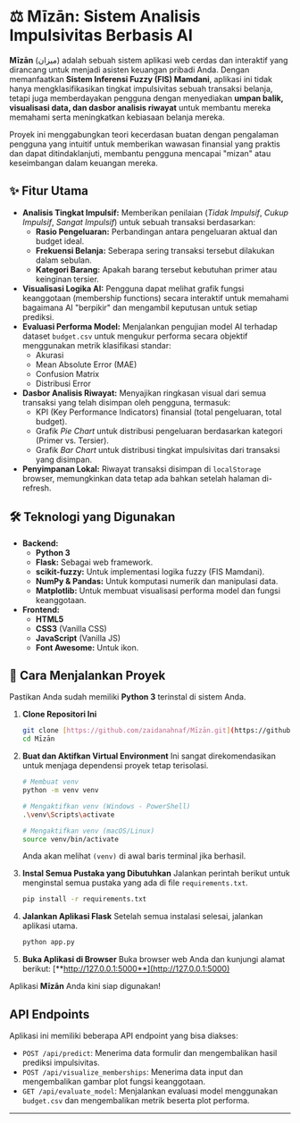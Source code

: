 # ⚖️ Mīzān: Sistem Analisis Impulsivitas Berbasis AI
<!-- # ⚖️ Mīzān: Your AI Financial Guardian -->

**Mīzān** (ميزان) adalah sebuah sistem aplikasi web cerdas dan interaktif yang dirancang untuk menjadi asisten keuangan pribadi Anda. Dengan memanfaatkan **Sistem Inferensi Fuzzy (FIS) Mamdani**, aplikasi ini tidak hanya mengklasifikasikan tingkat impulsivitas sebuah transaksi belanja, tetapi juga memberdayakan pengguna dengan menyediakan **umpan balik, visualisasi data, dan dasbor analisis riwayat** untuk membantu mereka memahami serta meningkatkan kebiasaan belanja mereka.

Proyek ini menggabungkan teori kecerdasan buatan dengan pengalaman pengguna yang intuitif untuk memberikan wawasan finansial yang praktis dan dapat ditindaklanjuti, membantu pengguna mencapai "mizan" atau keseimbangan dalam keuangan mereka.

## ✨ Fitur Utama

- **Analisis Tingkat Impulsif:** Memberikan penilaian (*Tidak Impulsif*, *Cukup Impulsif*, *Sangat Impulsif*) untuk sebuah transaksi berdasarkan:
    - **Rasio Pengeluaran:** Perbandingan antara pengeluaran aktual dan budget ideal.
    - **Frekuensi Belanja:** Seberapa sering transaksi tersebut dilakukan dalam sebulan.
    - **Kategori Barang:** Apakah barang tersebut kebutuhan primer atau keinginan tersier.
- **Visualisasi Logika AI:** Pengguna dapat melihat grafik fungsi keanggotaan (membership functions) secara interaktif untuk memahami bagaimana AI "berpikir" dan mengambil keputusan untuk setiap prediksi.
- **Evaluasi Performa Model:** Menjalankan pengujian model AI terhadap dataset `budget.csv` untuk mengukur performa secara objektif menggunakan metrik klasifikasi standar:
    - Akurasi
    - Mean Absolute Error (MAE)
    - Confusion Matrix
    - Distribusi Error
- **Dasbor Analisis Riwayat:** Menyajikan ringkasan visual dari semua transaksi yang telah disimpan oleh pengguna, termasuk:
    - KPI (Key Performance Indicators) finansial (total pengeluaran, total budget).
    - Grafik *Pie Chart* untuk distribusi pengeluaran berdasarkan kategori (Primer vs. Tersier).
    - Grafik *Bar Chart* untuk distribusi tingkat impulsivitas dari transaksi yang disimpan.
- **Penyimpanan Lokal:** Riwayat transaksi disimpan di `localStorage` browser, memungkinkan data tetap ada bahkan setelah halaman di-refresh.

## 🛠️ Teknologi yang Digunakan

- **Backend:**
    - **Python 3**
    - **Flask:** Sebagai web framework.
    - **scikit-fuzzy:** Untuk implementasi logika fuzzy (FIS Mamdani).
    - **NumPy & Pandas:** Untuk komputasi numerik dan manipulasi data.
    - **Matplotlib:** Untuk membuat visualisasi performa model dan fungsi keanggotaan.
- **Frontend:**
    - **HTML5**
    - **CSS3** (Vanilla CSS)
    - **JavaScript** (Vanilla JS)
    - **Font Awesome:** Untuk ikon.

## 🚀 Cara Menjalankan Proyek

Pastikan Anda sudah memiliki **Python 3** terinstal di sistem Anda.

1.  **Clone Repositori Ini**
    ```bash
    git clone [https://github.com/zaidanahnaf/Mīzān.git](https://github.com/zaidanahnaf/Mīzān.git)
    cd Mīzān
    ```

2.  **Buat dan Aktifkan Virtual Environment**
    Ini sangat direkomendasikan untuk menjaga dependensi proyek tetap terisolasi.
    ```bash
    # Membuat venv
    python -m venv venv

    # Mengaktifkan venv (Windows - PowerShell)
    .\venv\Scripts\activate

    # Mengaktifkan venv (macOS/Linux)
    source venv/bin/activate
    ```
    Anda akan melihat `(venv)` di awal baris terminal jika berhasil.

3.  **Instal Semua Pustaka yang Dibutuhkan**
    Jalankan perintah berikut untuk menginstal semua pustaka yang ada di file `requirements.txt`.
    ```bash
    pip install -r requirements.txt
    ```

4.  **Jalankan Aplikasi Flask**
    Setelah semua instalasi selesai, jalankan aplikasi utama.
    ```bash
    python app.py
    ```

5.  **Buka Aplikasi di Browser**
    Buka browser web Anda dan kunjungi alamat berikut:
    [**http://127.0.0.1:5000**](http://127.0.0.1:5000)

Aplikasi **Mīzān** Anda kini siap digunakan!

## API Endpoints

Aplikasi ini memiliki beberapa API endpoint yang bisa diakses:

- `POST /api/predict`: Menerima data formulir dan mengembalikan hasil prediksi impulsivitas.
- `POST /api/visualize_memberships`: Menerima data input dan mengembalikan gambar plot fungsi keanggotaan.
- `GET /api/evaluate_model`: Menjalankan evaluasi model menggunakan `budget.csv` dan mengembalikan metrik beserta plot performa.

---